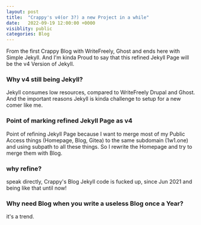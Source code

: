 ```yaml
---
layout: post
title:  "Crappy's v4(or 3?) a new Project in a while"
date:   2022-09-19 12:00:00 +0000
visiblity: public
categories: Blog
---
```



From the first Crappy Blog with WriteFreely, Ghost and ends here with Simple Jekyll.
And I'm kinda Proud to say that this refined Jekyll Page will be the v4 Version of Jekyll.

### Why v4 still being Jekyll?
Jekyll consumes low resources, compared to WriteFreely Drupal and Ghost.
And the important reasons Jekyll is kinda challenge to setup for a new comer like me.

### Point of marking refined Jekyll Page as v4
Point of refining Jekyll Page because I want to merge most of my Public Access things (Homepage, Blog, Gitea) to the same subdomain (1w1.one) and using subpath to all these things. So I rewrite the Homepage and try to merge them with Blog.

### why refine?
speak directly, Crappy's Blog Jekyll code is fucked up, since Jun 2021 and being like that until now!

### Why need Blog when you write a useless Blog once a Year?
it's a trend.

